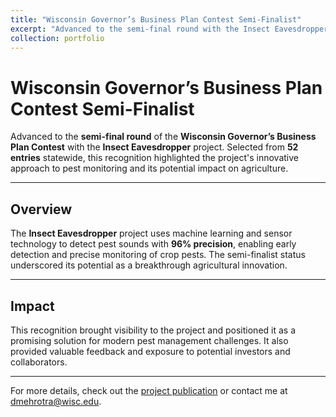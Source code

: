 ```yaml
---
title: "Wisconsin Governor’s Business Plan Contest Semi-Finalist"
excerpt: "Advanced to the semi-final round with the Insect Eavesdropper project.<br/><img src='/images/wisconsin-governor.png' alt='Wisconsin Governor’s Business Plan Contest'>"
collection: portfolio
---
```


# Wisconsin Governor’s Business Plan Contest Semi-Finalist

Advanced to the **semi-final round** of the **Wisconsin Governor’s Business Plan Contest** with the **Insect Eavesdropper** project. Selected from **52 entries** statewide, this recognition highlighted the project's innovative approach to pest monitoring and its potential impact on agriculture.

---

## Overview

The **Insect Eavesdropper** project uses machine learning and sensor technology to detect pest sounds with **96% precision**, enabling early detection and precise monitoring of crop pests. The semi-finalist status underscored its potential as a breakthrough agricultural innovation.

---

## Impact

This recognition brought visibility to the project and positioned it as a promising solution for modern pest management challenges. It also provided valuable feedback and exposure to potential investors and collaborators.

---

For more details, check out the [project publication](https://doi.org/10.1101/2024.09.23.614472) or contact me at [dmehrotra@wisc.edu](mailto:dmehrotra@wisc.edu).